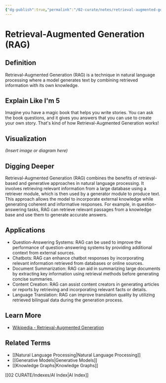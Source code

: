 ```yaml
---
{"dg-publish":true,"permalink":"/02-curate/notes/retrieval-augmented-generation-rag/","title":" Retrieval-Augmented Generation (RAG)","tags":["ai","machine-learning"]}
---
```


# Retrieval-Augmented Generation (RAG)

## **Definition**  
Retrieval-Augmented Generation (RAG) is a technique in natural language processing where a model generates text by combining retrieved information with its own knowledge.

## **Explain Like I'm 5**  
Imagine you have a magic book that helps you write stories. You can ask the book questions, and it gives you answers that you can use to create your own story. That's kind of how Retrieval-Augmented Generation works!

## **Visualization**  
*(Insert image or diagram here)*

## **Digging Deeper**
Retrieval-Augmented Generation (RAG) combines the benefits of retrieval-based and generative approaches in natural language processing. It involves retrieving relevant information from a large database using a retriever module, which is then used by a generator module to produce text. This approach allows the model to incorporate external knowledge while generating coherent and informative responses. For example, in question-answering tasks, RAG can retrieve relevant passages from a knowledge base and use them to generate accurate answers.

## **Applications**  
- Question-Answering Systems: RAG can be used to improve the performance of question-answering systems by providing additional context from external sources.
- Chatbots: RAG can enhance chatbot responses by incorporating relevant information retrieved from databases or online sources.
- Document Summarization: RAG can aid in summarizing large documents by extracting key information using retrieval methods before generating concise summaries.
- Content Creation: RAG can assist content creators in generating articles or reports by retrieving and incorporating relevant facts or details.
- Language Translation: RAG can improve translation quality by utilizing retrieved bilingual data during the generation process.

## **Learn More**  
- [Wikipedia - Retrieval-Augmented Generation](https://en.wikipedia.org/wiki/Retrieval-augmented_generation)


## **Related Terms**  
- [[Natural Language Processing\|Natural Language Processing]]
- [[Generative Models\|Generative Models]]
- [[Knowledge Graphs\|Knowledge Graphs]]

[[02 CURATE/Indexes/AI Index\|AI Index]]
